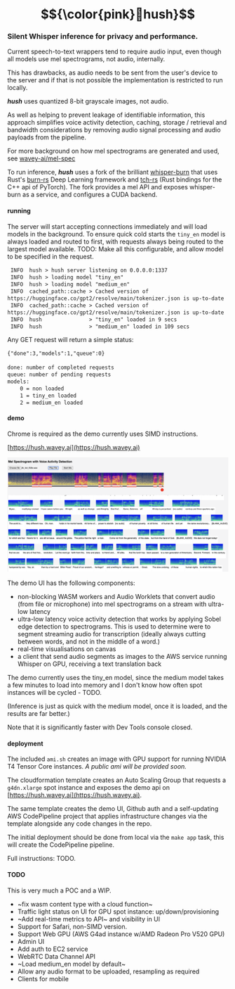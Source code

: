 # $${\color{pink}🤫hush}$$
### Silent Whisper inference for privacy and performance.

Current speech-to-text wrappers tend to require audio input, even though all 
models use mel spectrograms, not audio, internally.

This has drawbacks, as audio needs to be sent from the user's device to the 
server and if that is not possible the implementation is restricted to run 
locally.

_**hush**_ uses quantized 8-bit grayscale images, not audio.

As well as helping to prevent leakage of identifiable information, this approach
simplifies voice activity detection, caching, storage / retrieval and bandwidth 
considerations by removing audio signal processing and audio payloads from the 
pipeline.

For more background on how mel spectrograms are generated and used, see 
[wavey-ai/mel-spec](https://github.com/wavey-ai/mel-spec.git) 

To run inference, _**hush**_ uses a fork of the brilliant [whisper-burn](https://github.com/wavey-ai/whisper-burn.git) 
that uses Rust's [burn-rs](https://github.com/burn-rs/burn) Deep Learning framework
and [tch-rs](https://github.com/LaurentMazare/tch-rs) (Rust bindings for the C++ api of PyTorch). 
The fork provides a mel API and exposes whisper-burn as a service, and configures a CUDA backend.

#### running

The server will start accepting connections immediately and will load models in
the background. To ensure quick cold starts the `tiny_en` model is always loaded
and routed to first, with requests always being routed to the largest model 
available. TODO: Make all this configurable, and allow model to be specified in
the request.

```
 INFO  hush > hush server listening on 0.0.0.0:1337
 INFO  hush > loading model "tiny_en"
 INFO  hush > loading model "medium_en"
 INFO  cached_path::cache > Cached version of https://huggingface.co/gpt2/resolve/main/tokenizer.json is up-to-date
 INFO  cached_path::cache > Cached version of https://huggingface.co/gpt2/resolve/main/tokenizer.json is up-to-date
 INFO  hush               > "tiny_en" loaded in 9 secs
 INFO  hush               > "medium_en" loaded in 109 secs
 ```

Any GET request will return a simple status:

```
{"done":3,"models":1,"queue":0}

done: number of completed requests
queue: number of pending requests
models:
    0 = non loaded
    1 = tiny_en loaded
    2 = medium_en loaded
```

#### demo

Chrome is required as the demo currently uses SIMD instructions.

[https://hush.wavey.ai](https://hush.wavey.ai)

![demo](./doc/demo.png)

The demo UI has the following components:

* non-blocking WASM workers and Audio Worklets that convert audio (from file or 
  microphone) into mel spectrograms on a stream with ultra-low latency
* ultra-low latency voice activity detection that works by applying Sobel edge 
  detection to spectrograms. This is used to determine were to segment streaming
  audio for transcription (ideally always cutting between words, and not in the 
  middle of a word.)
* real-time visualisations on canvas
* a client that send audio segments as images to the AWS service running 
  Whisper on GPU, receiving a text translation back

The demo currently uses the tiny_en model, since the medium model takes a few 
minutes to load into memory and I don't know how often spot instances will be
cycled - TODO.

(Inference is just as quick with the medium model, once it is loaded, and the 
results are far better.)

Note that it is significantly faster with Dev Tools console closed.

#### deployment

The included `ami.sh` creates an image with GPU support for running NVIDIA T4 
Tensor Core instances. _A public ami will be provided soon._

The cloudformation template creates an Auto Scaling Group that requests a 
`g4dn.xlarge` spot instance and exposes the demo api on [https://hush.wavey.ai](https://hush.wavey.ai).

The same template creates the demo UI, Github auth and a self-updating AWS 
CodePipeline project that applies infrastructure changes via the template
alongside any code changes in the repo.

The initial deployment should be done from local via the `make app` task, this
will create the CodePipeline pipeline.

Full instructions: TODO.

#### TODO

This is very much a POC and a WIP.

* ~fix wasm content type with a cloud function~
* Traffic light status on UI for GPU spot instance: up/down/provisioning
* ~Add real-time metrics to API~ and visibility in UI 
* Support for Safari, non-SIMD version.
* Support Web GPU (AWS G4ad instance w/AMD Radeon Pro V520 GPU)
* Admin UI 
* Add auth to EC2 service
* WebRTC Data Channel API
* ~Load medium_en model by default~
* Allow any audio format to be uploaded, resampling as required
* Clients for mobile
